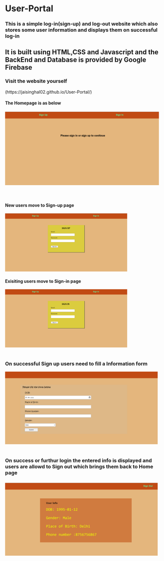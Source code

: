 # User-Portal

<h3>This is a simple log-in(sign-up) and log-out website which also stores some user information and displays them on successful log-in</h3>
<h2>It is built using HTML,CSS and Javascript and the BackEnd and Database is provided by Google Firebase</h2>

<h3>Visit the website yourself</h3> 
(https://jaisinghal02.github.io/User-Portal/)

<h4>The Homepage is as below<h4>
<img src="images/readme/User-Portal%20Images/Opening page.png" width="600"  >

<br/>
<br/>
<br/>
<h4>New users move to Sign-up page</h4>                            
<img src="images/readme/User-Portal%20Images/Sign Up window.png" width="400"  >
<h4>Exisiting users move to Sign-in page</h4>
<img src="images/readme/User-Portal%20Images/Sign in window.png" width="400"  >


<br/>
<br/>
<h3>On successful Sign up users need to fill a Information form</h3>
<img src="images/readme/User-Portal%20Images/Input-Form.png" width="500">
<br/>
<br/>
<h3>On success or furthur login the entered info is displayed and users are allowd to Sign out which brings them back to Home page<h3>
<img src="images/readme/User-Portal%20Images/Info-Page.png" width="500">
